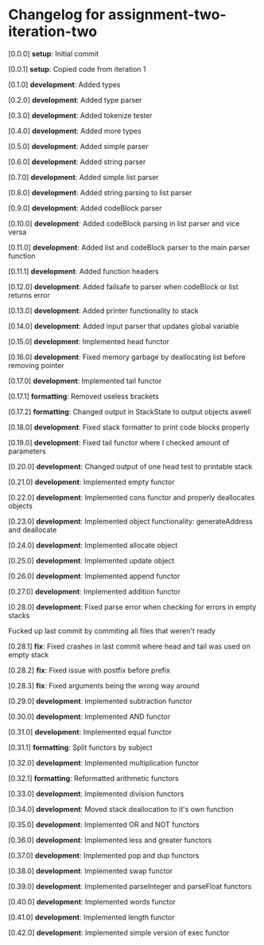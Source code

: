 # Changelog for assignment-two-iteration-two

[0.0.0] **setup**: Initial commit

[0.0.1] **setup**: Copied code from iteration 1

[0.1.0] **development**: Added types

[0.2.0] **development**: Added type parser

[0.3.0] **development**: Added tokenize tester

[0.4.0] **development**: Added more types

[0.5.0] **development**: Added simple parser

[0.6.0] **development**: Added string parser

[0.7.0] **development**: Added simple list parser

[0.8.0] **development**: Added string parsing to list parser

[0.9.0] **development**: Added codeBlock parser

[0.10.0] **development**: Added codeBlock parsing in list parser and vice versa

[0.11.0] **development**: Added list and codeBlock parser to the main parser function

[0.11.1] **development**: Added function headers

[0.12.0] **development**: Added failsafe to parser when codeBlock or list returns error

[0.13.0] **development**: Added printer functionality to stack

[0.14.0] **development**: Added input parser that updates global variable

[0.15.0] **development**: Implemented head functor

[0.16.0] **development**: Fixed memory garbage by deallocating list before removing pointer

[0.17.0] **development**: Implemented tail functor

[0.17.1] **formatting**: Removed useless brackets

[0.17.2] **formatting**: Changed output in StackState to output objects aswell

[0.18.0] **development**: Fixed stack formatter to print code blocks properly

[0.19.0] **development**: Fixed tail functor where I checked amount of parameters

[0.20.0] **development**: Changed output of one head test to printable stack

[0.21.0] **development**: Implemented empty functor

[0.22.0] **development**: Implemented cons functor and properly deallocates objects

[0.23.0] **development**: Implemented object functionality: generateAddress and deallocate

[0.24.0] **development**: Implemented allocate object

[0.25.0] **development**: Implemented update object

[0.26.0] **development**: Implemented append functor

[0.27.0] **development**: Implemented addition functor

[0.28.0] **development**: Fixed parse error when checking for errors in empty stacks

Fucked up last commit by commiting all files that weren't ready

[0.28.1] **fix**: Fixed crashes in last commit where head and tail was used on empty stack

[0.28.2] **fix**: Fixed issue with postfix before prefix

[0.28.3] **fix**: Fixed arguments being the wrong way around

[0.29.0] **development**: Implemented subtraction functor

[0.30.0] **development**: Implemented AND functor

[0.31.0] **development**: Implemented equal functor

[0.31.1] **formatting**: Split functors by subject

[0.32.0] **development**: Implemented multiplication functor

[0.32.1] **formatting**: Reformatted arithmetic functors

[0.33.0] **development**: Implemented division functors

[0.34.0] **development**: Moved stack deallocation to it's own function

[0.35.0] **development**: Implemented OR and NOT functors

[0.36.0] **development**: Implemented less and greater functors

[0.37.0] **development**: Implemented pop and dup functors

[0.38.0] **development**: Implemented swap functor

[0.39.0] **development**: Implemented parseInteger and parseFloat functors

[0.40.0] **development**: Implemented words functor

[0.41.0] **development**: Implemented length functor

[0.42.0] **development**: Implemented simple version of exec functor
